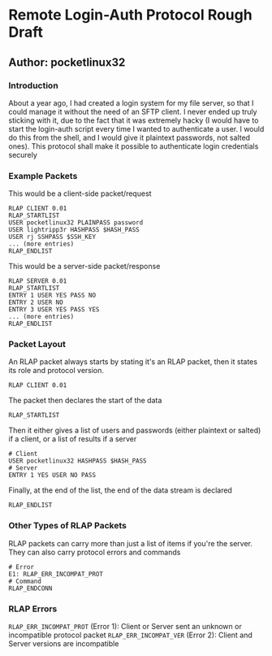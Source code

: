 # Remote Login-Auth Protocol Rough Draft
## Author: pocketlinux32

### Introduction

About a year ago, I had created a login system for my file server, so that I
could manage it without the need of an SFTP client. I never ended up truly
sticking with it, due to the fact that it was extremely hacky (I would have to
start the login-auth script every time I wanted to authenticate a user. I would
do this from the shell, and I would give it plaintext passwords, not salted
ones). This protocol shall make it possible to authenticate login credentials
securely

### Example Packets

This would be a client-side packet/request
```
RLAP CLIENT 0.01
RLAP_STARTLIST
USER pocketlinux32 PLAINPASS password
USER lightripp3r HASHPASS $HASH_PASS
USER rj SSHPASS $SSH_KEY
... (more entries)
RLAP_ENDLIST

```
This would be a server-side packet/response
```
RLAP SERVER 0.01
RLAP_STARTLIST
ENTRY 1 USER YES PASS NO
ENTRY 2 USER NO
ENTRY 3 USER YES PASS YES
... (more entries)
RLAP_ENDLIST
```

### Packet Layout

An RLAP packet always starts by stating it's an RLAP packet, then it states its
role and protocol version.
```
RLAP CLIENT 0.01
```
The packet then declares the start of the data
```
RLAP_STARTLIST
```
Then it either gives a list of users and passwords (either plaintext or salted)
if a client, or a list of results if a server
```
# Client
USER pocketlinux32 HASHPASS $HASH_PASS
# Server
ENTRY 1 YES USER NO PASS
```
Finally, at the end of the list, the end of the data stream is declared
```
RLAP_ENDLIST
```

### Other Types of RLAP Packets

RLAP packets can carry more than just a list of items if you're the server.
They can also carry protocol errors and commands
```
# Error
E1: RLAP_ERR_INCOMPAT_PROT
# Command
RLAP_ENDCONN
```

### RLAP Errors

`RLAP_ERR_INCOMPAT_PROT` (Error 1): Client or Server sent an unknown or incompatible
protocol packet
`RLAP_ERR_INCOMPAT_VER` (Error 2): Client and Server versions are incompatible
